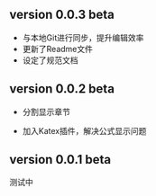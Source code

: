 ## version 0.0.3 beta

-   与本地Git进行同步，提升编辑效率
-   更新了Readme文件
-   设定了规范文档

## version 0.0.2 beta 

-   分割显示章节

-   加入Katex插件，解决公式显示问题

## version 0.0.1 beta

测试中

